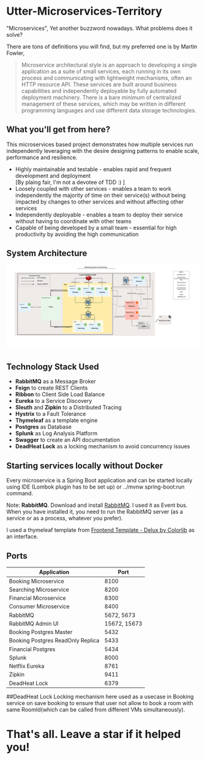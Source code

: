 # Utter-Microservices-Territory


"Microservices", Yet another buzzword nowadays. What problems does it solve?

There are tons of definitions you will find, but my preferred one is by Martin Fowler,

> Microservice architectural style is an approach to developing a single application as a suite of small services, each running in its own process and communicating with lightweight mechanisms, often an HTTP resource API. These services are built around business capabilities and independently deployable by fully automated deployment machinery. There is a bare minimum of centralized management of these services, which may be written in different programming languages and use different data storage technologies.

## What you'll get from here?

This microservices based project demonstrates how multiple services run independently leveraging with the desire designing patterns to enable scale, performance and resilience.

- Highly maintainable and testable - enables rapid and frequent development and deployment\
    [By plaing fair, I'm not a devotee of TDD :) ]
- Loosely coupled with other services - enables a team to work independently the majority of time on their service(s) without being impacted by changes to other services and without affecting other services
- Independently deployable - enables a team to deploy their service without having to coordinate with other teams
- Capable of being developed by a small team - essential for high productivity by avoiding the high communication

## System Architecture

![BookingSystemArchitecture.png](BookingSystemArchitecture.png)


## Technology Stack Used
- **RabbitMQ** as a Message Broker
- **Feign** to create REST Clients
- **Ribbon** to Client Side Load Balance
- **Eureka** to a Service Discovery
- **Sleuth** and **Zipkin** to a Distributed Tracing
- **Hystrix** to a Fault Tolerance
- **Thymeleaf** as a template engine
- **Postgres** as Database
- **Splunk** as Log Analysis Platform
- **Swagger** to create an API documentation
- **DeadHeat Lock** as a locking mechanism to avoid concurrency issues


## Starting services locally without Docker

Every microservice is a Spring Boot application and can be started locally using IDE (Lombok plugin has to be set up) or ../mvnw spring-boot:run command. 

Note: **RabbitMQ**. Download and install [RabbitMQ](https://www.rabbitmq.com/download.html). I used it as Event bus. When you have installed it, you need to run the RabbitMQ server (as a service or as a process, whatever you prefer).

I used a thymeleaf template from [Frontend Template - Delux by Colorlib](https://colorlib.com/wp/template/deluxe/) as an interface.


## Ports

|     Application       |     Port          |
| ------------- | ------------- |
| Booking Microservice | 8100 |
| Searching Microservice | 8200 |
| Financial Microservice | 8300 |
| Consumer Microservice | 8400 |
| RabbitMQ | 5672, 5673 |
| RabbitMQ Admin UI | 15672, 15673 |
| Booking Postgres Master | 5432 |
| Booking Postgres ReadOnly Replica| 5433 |
| Financial Postgres | 5434 |
| Splunk | 8000 |
| Netflix Eureka | 8761 |
| Zipkin | 9411 |
| DeadHeat Lock | 6379 |

##DeadHeat Lock
Locking mechanism here used as a usecase in Booking service on save booking to ensure that user not allow to book a room with same RoomId(which can be called from different VMs simultaneously). 

# That's all. Leave a star if it helped you!







